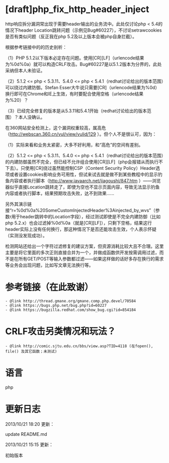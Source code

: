 [draft]php_fix_http_header_inject
======
http响应拆分漏洞常出现于需要header输出的业务流中。此处仅讨论php < 5.4的情况下header Location跳转问题（示例见Bug#60227），不讨论setrawcookies是否有类似问题（反正我在php 5.2及以上版本会被php自身拦截）。

根据参考链接中的的历史剖析：

（1）PHP 5.1.2以下版本必定存在问题。使用[CR][LF]（urlencode结果为%0d%0a）就可以构造CRLF攻击。Bug#60227是以5.1.2版本为分界的，此处采纳但本人未验证。

（2）5.1.2 <= php < 5.3.11、5.4.0 <= php < 5.4.1（redhat讨论给出的版本范围）可以绕过内建防御。Stefan Esser大牛说只需要[CR]（urlencode结果为%0d）换行即可在Chrome和IE上生效，有时要配合使用空格（urlencode结果为%20）？

（3）已经完全修复的版本是从5.3.11和5.4.1开始（redhat讨论给出的版本范围）？本人没确认。


在360网站安全检测上，这个漏洞权重较高，属高危（http://webscan.360.cn/vul/view/vulid/129 ）。但个人不是很认可，因为：

（1）实际来看和业务太紧密，大多不好利用，和“高危”的空间有差别。

（2）5.1.2 <= php < 5.3.11、5.4.0 <= php < 5.4.1（redhat讨论给出的版本范围）的内建防御虽然不完全，但已经不允许组合使用[CR][LF]（php会报错从而执行不下去）。只使用[CR]绕过虽然能控制CSP（Content Security Policy）Header选项或者设置cookies影响业务可用性，但试来试去就是做不到某些教程中的显示钓鱼内容或者执行脚本（http://www.javaarch.net/jiagoushi/847.htm ）——浏览器似乎直接Location跳转走了，即使为空也不显示页面内容，导致无法显示钓鱼内容或者执行脚本，结果预期攻击失败，达不到效果......


另外其演示链接“r=%0d%0a%20SomeCustomInjectedHeader%3Ainjected_by_wvs”（参数r用于header跳转中的Location字段），经过测试即使是不完全内建防御（比如php 5.2.x）也会过滤掉%0d%0a（就是[CR][LF]），只剩下空格，结果这行header实际上没有任何换行，那这种情况下是否还能攻击生效，个人表示怀疑（实测没发现成功）。

检测网站还给出一个字符过滤修复的建议方案，但资源消耗比较大且不合理。这里主要是将它里面的多次正则直接合并为一个，并做成函数供开发按需调用过滤，而不是在所有GET/POST等输入参数都过滤——如果这样做的话好多存在换行的需求等业务会出现问题，比如写文章无法换行等。

参考链接（在此致谢）
======
    - @link http://thread.gmane.org/gmane.comp.php.devel/70584
    - @link https://bugs.php.net/bug.php?id=60227
	- @link https://bugzilla.redhat.com/show_bug.cgi?id=854184


CRLF攻击另类情况和玩法？
======
    - @link http://comic.sjtu.edu.cn/bbs/view.asp?TID=4118 (在fopen(), file() 及其它函数；未测试)


语言
======
php


更新日志
======
2013/10/21 18:20 更新：

update README.md


2013/10/21 15:15 更新：

初始版本
